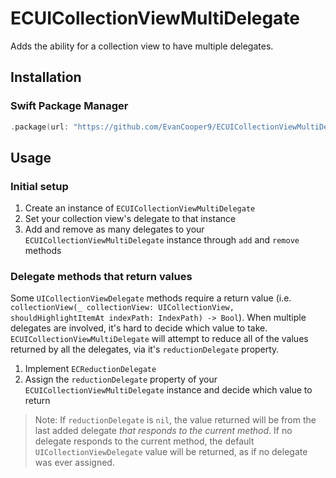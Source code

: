 # ECUICollectionViewMultiDelegate

Adds the ability for a collection view to have multiple delegates.

## Installation
### Swift Package Manager

```swift
.package(url: "https://github.com/EvanCooper9/ECUICollectionViewMultiDelegate", from: "0.1.0")
```

## Usage

### Initial setup

1. Create an instance of `ECUICollectionViewMultiDelegate`
2. Set your collection view's delegate to that instance
3. Add and remove as many delegates to your `ECUICollectionViewMultiDelegate` instance through `add` and `remove` methods

### Delegate methods that return values
Some `UICollectionViewDelegate` methods require a return value (i.e. `collectionView(_ collectionView: UICollectionView, shouldHighlightItemAt indexPath: IndexPath) -> Bool`). When multiple delegates are involved, it's hard to decide which value to take. `ECUICollectionViewMultiDelegate` will attempt to reduce all of the values returned by all the delegates, via it's `reductionDelegate` property. 

1. Implement `ECReductionDelegate`
2. Assign the `reductionDelegate` property of your `ECUICollectionViewMultiDelegate` instance and decide which value to return

> Note: If `reductionDelegate` is `nil`, the value returned will be from the last added delegate _that responds to the current method_. If no delegate responds to the current method, the default `UICollectionViewDelegate` value will be returned, as if no delegate was ever assigned.
